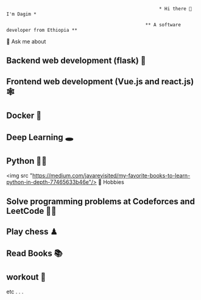                                                             * Hi there 👋 I'm Dagim *

                                                       ** A software developer from Ethiopia **
💬 Ask me about

## Backend web development (flask) 📢
## Frontend web development (Vue.js and react.js) 🕸
## Docker 🐬
## Deep Learning 🕳
## Python 🐍🐍
<img src "https://medium.com/javarevisited/my-favorite-books-to-learn-python-in-depth-77465633b46e"/>
📅 Hobbies
## Solve programming problems at Codeforces and LeetCode 👨‍💻
## Play chess ♟
## Read Books 📚
## workout 💪
etc . . .

